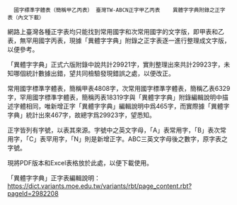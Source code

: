      國字標準字體表（簡稱甲乙丙表） 臺灣TW-ABCN正字甲乙丙表    異體字字典附錄之正字表（內文下載）



網路上臺灣各種正字表均只能找到常用國字和次常用國字的文字版，即甲表和乙表，無罕用國字丙表，現據「異體字字典」附錄之正字表逐一進行整理成文字版，以便參考。

「異體字字典」正式六版附錄中說共計29921字，實則整理出來共計29923字，未知哪個統計數據出錯，望共同檢驗發現錯誤之處，以便改正。

常用國字標準字體表，簡稱甲表4808字，次常用國字標準字體表，簡稱乙表6329字，罕用國字標準字體表，簡稱丙表18319字與「異體字字典」附錄編輯說明中描述字體相同，唯新增正字「異體字字典」編輯說明中爲465字，而實際據「異體字字典」統計出來467字，故總字爲29923字，望悉知。

正字皆列有字號，以表其來源。字號中之英文字母，「A」表常用字，「B」表次常用字，「C」表罕用字，「N」則是新增正字。ABC三英文字母後之數字，原字表之字號。


現將PDF版本和Excel表格放於此處，以便下載使用。


「異體字字典」正字表編輯說明：https://dict.variants.moe.edu.tw/variants/rbt/page_content.rbt?pageId=2982208

